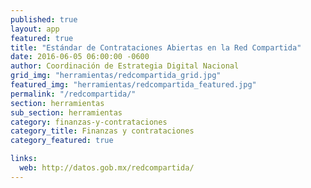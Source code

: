 ```yaml
---
published: true
layout: app
featured: true
title: "Estándar de Contrataciones Abiertas en la Red Compartida"
date: 2016-06-05 06:00:00 -0600
author: Coordinación de Estrategia Digital Nacional
grid_img: "herramientas/redcompartida_grid.jpg"
featured_img: "herramientas/redcompartida_featured.jpg"
permalink: "/redcompartida/"
section: herramientas
sub_section: herramientas
category: finanzas-y-contrataciones
category_title: Finanzas y contrataciones
category_featured: true

links:
  web: http://datos.gob.mx/redcompartida/
---
```

